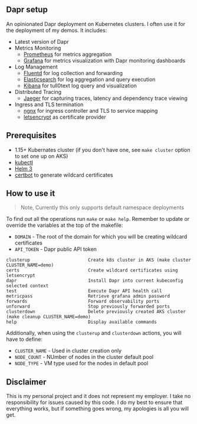## Dapr setup

An opinionated Dapr deployment on Kubernetes clusters. I often use it for the deployment of my demos. It includes:

* Latest version of Dapr
* Metrics Monitoring
  * [Prometheus](https://prometheus.io/) for metrics aggregation
  * [Grafana](https://grafana.com/) for metrics visualization with Dapr monitoring dashboards
* Log Management
  * [Fluentd](https://www.fluentd.org/) for log collection and forwarding
  * [Elasticsearch](https://www.elastic.co/) for log aggregation and query execution
  * [Kibana](https://www.elastic.co/products/kibana) for tull0text log query and visualization
* Distributed Tracing
  * [Jaeger](https://www.jaegertracing.io/) for capturing traces, latency and dependency trace viewing
* Ingress and TLS termination
  * [ngnx](https://nginx.org/en/) for ingress controller and TLS to service mapping 
  * [letsencrypt](https://letsencrypt.org/) as certificate provider
  
## Prerequisites

* 1.15+ Kubernates cluster (if you don't have one, see `make cluster` option to set one up on AKS)
* [kubectl](https://kubernetes.io/docs/tasks/tools/install-kubectl/)
* [Helm 3](https://helm.sh/docs/intro/install/)
* [certbot](https://certbot.eff.org/) to generate wildcard certificates 

## How to use it

> Note, Currently this only supports default namespace deployments

To find out all the operations run `make` or `make help`. Remember to update or override the variables at the top of the makefile:

* `DOMAIN` - The root of the domain for which you will be creating wildcard certificates
* `API_TOKEN` - Dapr public API token 

```shell
clusterup                      Create k8s cluster in AKS (make cluster CLUSTER_NAME=demo)
certs                          Create wildcard certificates using letsencrypt
dapr                           Install Dapr into current kubeconfig selected context
test                           Execute Dapr API health call
metricpass                     Retrieve grafana admin password
forwards                       Forward observability ports
unforward                      Stop previously forwarded ports
clusterdown                    Delete previously created AKS cluster (make cleanup CLUSTER_NAME=demo)
help                           Display available commands
```

Additionally, when using the `clusterup` and `clusterdown` actions, you will have to define:

* `CLUSTER_NAME` - Used in cluster creation only 
* `NODE_COUNT` - NUmber of nodes in the cluster default pool
* `NODE_TYPE` - VM type used for the nodes in default pool 


## Disclaimer

This is my personal project and it does not represent my employer. I take no responsibility for issues caused by this code. I do my best to ensure that everything works, but if something goes wrong, my apologies is all you will get.